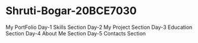 # Shruti-Bogar-20BCE7030
My PortFolio
Day-1 Skills Section
Day-2 My Project Section
Day-3 Education Section
Day-4 About Me Section
Day-5 Contacts Section
